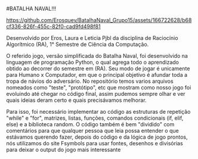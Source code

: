 #BATALHA NAVAL!!!


https://github.com/Erosquev/BatalhaNaval_Grupo15/assets/166722628/b68cf336-826f-455c-82f0-cad9fd498f81


Desenvolvido por Eros, Laura e Leticia
Pjbl da disciplina de Raciocínio Algorítmico (RA), 1° Semestre de Ciência da Computação.

O referido jogo, versão simplificada do Batalha Naval, foi desenvolvido na linguagem de programação Python, o qual agrega todo o aprendizado obtido ao decorrer do semestre em (RA). 
Seu modo de jogar é unicamente para Humano x Computador, em que o principal objetivo é afundar toda a tropa de návios do adversário. 
No repositório temos varios arquivos nomeados como "teste", "protótipo", etc que mostram como nosso jogo foi evoluindo até chegar no código final, assim pudemos sempre olhar e ver quais ideias deram certo e quais precisávamos melhorar.

Para isso, foi necessário implementar ao código as estruturas de repetição "while" e "for", matrizes, listas, funções, comandos condicionais (if, elif, else) e a biblioteca random. O código também é bem "dividido" com comentários para que qualquer pessoa que leia possa entender o que estávamos querendo fazer, depois do código e da lógica de jogo prontos, nós utilizamos do site Fsymbols para usar fontes, desenhos e divisórias para deixar o output do jogo mais interessante

